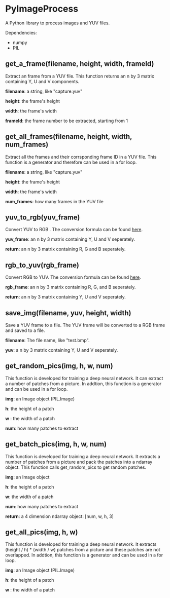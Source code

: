 # PyImageProcess
A Python library to process images and YUV files.

Dependencies:

* numpy
* PIL

## get_a_frame(filename, height, width, frameId)
Extract an frame from a YUV file. This function returns an n by 3 matrix containing Y, U and V components.

**filename**: a string, like "capture.yuv"

**height**: the frame's height

**width**: the frame's width

**frameId**: the frame number to be extracted, starting from 1

## get_all_frames(filename, height, width, num_frames)
Extract all the frames and their corrsponding frame ID in a YUV file. This function is a generator and therefore can be used in a for loop.

**filename**: a string, like "capture.yuv"

**height**: the frame's height

**width**: the frame's width

**num_frames**: how many frames in the YUV file

## yuv_to_rgb(yuv_frame)
Convert YUV to RGB . The conversion formula can be found [here](https://www.vocal.com/video/rgb-and-yuv-color-space-conversion/).

**yuv_frame**: an n by 3 matrix containing Y, U and V seperately.

**return**: an n by 3 matrix containing R, G and B seperately.

## rgb_to_yuv(rgb_frame)
Convert RGB to YUV. The conversion formula can be found [here](https://www.vocal.com/video/rgb-and-yuv-color-space-conversion/).

**rgb_frame**: an n by 3 matrix containing R, G, and B seperately.

**return**: an n by 3 matrix containing Y, U and V seperately.

## save_img(filename, yuv, height, width)
Save a YUV frame to a file. The YUV frame will be converted to a RGB frame and saved to a file.

**filename**: The file name, like "test.bmp".

**yuv**: a n by 3 matrix containing Y, U and V seperately.

## get_random_pics(img, h, w, num)
This function is developed for training a deep neural network. It can extract a number of patches from a picture. In addtion, this function is a generator and can be used in a for loop.

**img**: an Image object (PIL.Image)

**h**: the height of a patch

**w** : the width of a patch

**num**: how many patches to extract

## get_batch_pics(img, h, w, num)
This function is developed for training a deep neural network. It extracts a number of patches from a picture and pack the patches into a ndarray object. This function calls get_random_pics to get random patches.

**img**: an Image object

**h**: the height of a patch

**w**: the width of a patch

**num**: how many patches to extract

**return**: a 4 dimension ndarray object: [num, w, h, 3]

## get_all_pics(img, h, w)
This function is developed for training a deep neural network. It extracts (height / h) * (width / w) patches from a picture and these patches are not overlapped. In addtion, this function is a generator and can be used in a for loop.

**img**: an Image object (PIL.Image)

**h**: the height of a patch

**w** : the width of a patch